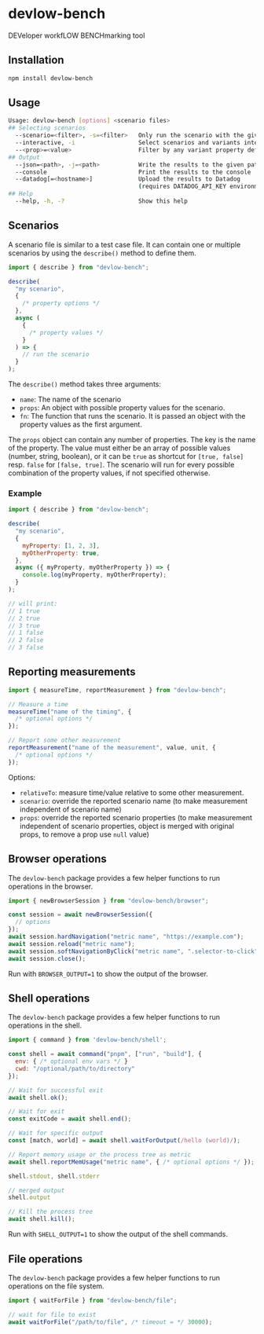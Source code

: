 # devlow-bench

DEVeloper workfLOW BENCHmarking tool

## Installation

```bash
npm install devlow-bench
```

## Usage

```bash
Usage: devlow-bench [options] <scenario files>
## Selecting scenarios
  --scenario=<filter>, -s=<filter>   Only run the scenario with the given name
  --interactive, -i                  Select scenarios and variants interactively
  --<prop>=<value>                   Filter by any variant property defined in scenarios
## Output
  --json=<path>, -j=<path>           Write the results to the given path as JSON
  --console                          Print the results to the console
  --datadog[=<hostname>]             Upload the results to Datadog
                                     (requires DATADOG_API_KEY environment variables)
## Help
  --help, -h, -?                     Show this help
```

## Scenarios

A scenario file is similar to a test case file. It can contain one or multiple scenarios by using the `describe()` method to define them.

```js
import { describe } from "devlow-bench";

describe(
  "my scenario",
  {
    /* property options */
  },
  async (
    {
      /* property values */
    }
  ) => {
    // run the scenario
  }
);
```

The `describe()` method takes three arguments:

- `name`: The name of the scenario
- `props`: An object with possible property values for the scenario.
- `fn`: The function that runs the scenario. It is passed an object with the property values as the first argument.

The `props` object can contain any number of properties. The key is the name of the property. The value must either be an array of possible values (number, string, boolean), or it can be `true` as shortcut for `[true, false]` resp. `false` for `[false, true]`. The scenario will run for every possible combination of the property values, if not specified otherwise.

### Example

```js
import { describe } from "devlow-bench";

describe(
  "my scenario",
  {
    myProperty: [1, 2, 3],
    myOtherProperty: true,
  },
  async ({ myProperty, myOtherProperty }) => {
    console.log(myProperty, myOtherProperty);
  }
);

// will print:
// 1 true
// 2 true
// 3 true
// 1 false
// 2 false
// 3 false
```

## Reporting measurements

```js
import { measureTime, reportMeasurement } from "devlow-bench";

// Measure a time
measureTime("name of the timing", {
  /* optional options */
});

// Report some other measurement
reportMeasurement("name of the measurement", value, unit, {
  /* optional options */
});
```

Options:

- `relativeTo`: measure time/value relative to some other measurement.
- `scenario`: override the reported scenario name (to make measurement independent of scenario name)
- `props`: override the reported scenario properties (to make measurement independent of scenario properties, object is merged with original props, to remove a prop use `null` value)

## Browser operations

The `devlow-bench` package provides a few helper functions to run operations in the browser.

```js
import { newBrowserSession } from "devlow-bench/browser";

const session = await newBrowserSession({
  // options
});
await session.hardNavigation("metric name", "https://example.com");
await session.reload("metric name");
await session.softNavigationByClick("metric name", ".selector-to-click");
await session.close();
```

Run with `BROWSER_OUTPUT=1` to show the output of the browser.

## Shell operations

The `devlow-bench` package provides a few helper functions to run operations in the shell.

```js
import { command } from 'devlow-bench/shell';

const shell = await command("pnpm", ["run", "build"], {
  env: { /* optional env vars */ }
  cwd: "/optional/path/to/directory"
});

// Wait for successful exit
await shell.ok();

// Wait for exit
const exitCode = await shell.end();

// Wait for specific output
const [match, world] = await shell.waitForOutput(/hello (world)/);

// Report memory usage or the process tree as metric
await shell.reportMemUsage("metric name", { /* optional options */ });

shell.stdout, shell.stderr

// merged output
shell.output

// Kill the process tree
await shell.kill();
```

Run with `SHELL_OUTPUT=1` to show the output of the shell commands.

## File operations

The `devlow-bench` package provides a few helper functions to run operations on the file system.

```js
import { waitForFile } from "devlow-bench/file";

// wait for file to exist
await waitForFile("/path/to/file", /* timeout = */ 30000);
```
